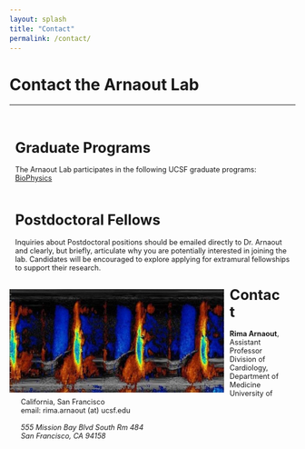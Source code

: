 ```yaml
---
layout: splash
title: "Contact"
permalink: /contact/
---
```


<h1> Contact the Arnaout Lab </h1>
<hr>

<div class="w3-sidebar w3-bar-block" style="position:relative; float:right; padding:10px; font-size:90%;">
  <h1> Graduate Programs </h1>
  The Arnaout Lab participates in the following UCSF graduate programs:
  <a href="http://biophysics.ucsf.edu/"> BioPhysics</a>
  <br>
  <br>
  <h1> Postdoctoral Fellows </h1>
  Inquiries about Postdoctoral positions should be emailed directly to Dr. Arnaout  and clearly, but briefly, articulate why you are potentially interested in joining the lab. Candidates will be encouraged to explore applying for extramural fellowships to support their research.
<br><br>
</div>

<br>
<div style="font-size:90%;">
  <img src="../static/img/color_doppler_cropped.jpg" style="width:75%;float:left;padding-right:10px;padding-top:5px;padding-bottom:5px;">
  
  <div style="position:relative;padding:20px;">
  <h1> Contact </h1>
  <strong>Rima Arnaout</strong>, Assistant Professor 
  
  
  <br>
  Division of Cardiology, Department of Medicine <br>
  University of California, San Francisco <br>
  email: rima.arnaout (at) ucsf.edu <br> <br> 
  <i>555 Mission Bay Blvd South Rm 484</i> <br>
  <i>San Francisco, CA 94158</i>
  </div>
  <br>

</div>



